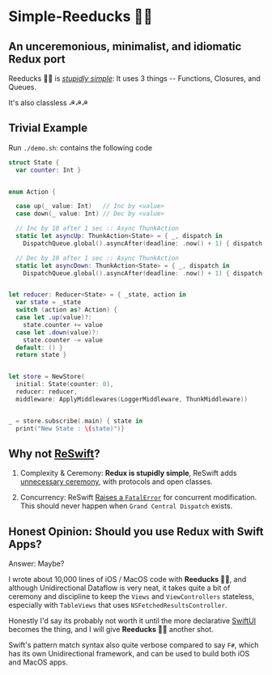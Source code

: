 # Simple-Reeducks 🦆🦆

## An unceremonious, minimalist, and idiomatic Redux port

Reeducks 🦆🦆 is *[stupidly simple](https://github.com/crymetothemoon/simple-reeducks/blob/master/core/simple-redux.swift)*: It uses 3 things -- Functions, Closures, and Queues.

It's also classless ☭☭☭

## Trivial Example

Run `./demo.sh`: contains the following code

```swift
struct State {
  var counter: Int }


enum Action {

  case up(_ value: Int)   // Inc by <value>
  case down(_ value: Int) // Dec by <value>

  // Inc by 10 after 1 sec :: Async ThunkAction
  static let asyncUp: ThunkAction<State> = { _, dispatch in
    DispatchQueue.global().asyncAfter(deadline: .now() + 1) { dispatch(Action.up(10)) }}

  // Dec by 10 after 1 sec :: Async ThunkAction
  static let asyncDown: ThunkAction<State> = { _, dispatch in
    DispatchQueue.global().asyncAfter(deadline: .now() + 1) { dispatch(Action.down(10)) }}}


let reducer: Reducer<State> = { _state, action in
  var state = _state
  switch (action as? Action) {
  case let .up(value)?:
    state.counter += value
  case let .down(value)?:
    state.counter -= value
  default: () }
  return state }


let store = NewStore(
  initial: State(counter: 0),
  reducer: reducer,
  middleware: ApplyMiddlewares(LoggerMiddleware, ThunkMiddleware))


_ = store.subscribe(.main) { state in
  print("New State : \(state)")}
```

## Why not [ReSwift](https://github.com/ReSwift/ReSwift)?

1. Complexity & Ceremony: **Redux is stupidly simple**, ReSwift adds [unnecessary ceremony](https://github.com/ReSwift/ReSwift/tree/master/ReSwift/CoreTypes), with protocols and open classes.

2. Concurrency: ReSwift [Raises a `FatalError`](https://github.com/ReSwift/ReSwift/blob/master/ReSwift/CoreTypes/Store.swift) for concurrent modification. This should never happen when `Grand Central Dispatch` exists.

## Honest Opinion: Should you use Redux with Swift Apps?

Answer: Maybe?

I wrote about 10,000 lines of iOS / MacOS code with **Reeducks 🦆🦆**, and although Unidirectional Dataflow is very neat, it takes quite a bit of ceremony and discipline to keep the `Views` and `ViewControllers` stateless, especially with `TableViews` that uses `NSFetchedResultsController`.

Honestly I'd say its probably not worth it until the more declarative [SwiftUI](https://developer.apple.com/xcode/swiftui/) becomes the thing, and I will give **Reeducks 🦆🦆** another shot.

Swift's pattern match syntax also quite verbose compared to say `F#`, which has its own Unidirectional framework, and can be used to build both iOS and MacOS apps.
